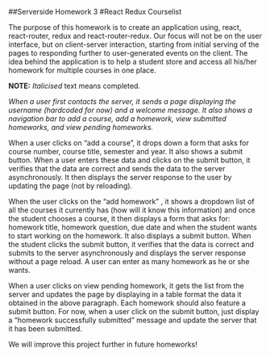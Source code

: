 ##Serverside Homework 3
#React Redux Courselist

The purpose of this homework is to create an application using, react, react-router, redux and react-router-redux. Our focus will not be on the user interface, but on client-server interaction, starting from initial serving of the pages to responding further to user-generated events on the client. The idea behind the application is to help a student store and access all his/her homework for multiple courses in one place.

__NOTE:__ _Italicised_ text means completed.

_When a user first contacts the server, it sends a page displaying the username (hardcoded for now) and a welcome message. It also shows a navigation bar to add a course, add a homework, view submitted homeworks, and view pending homeworks._


When a user clicks on “add a course”, it drops down a form that asks for course number, course title, semester and year. It also shows a submit button. When a user enters these data and clicks on the submit button, it verifies that the data are correct and sends the data to the server asynchronously. It then displays the server response to the user by updating the page (not by reloading).


When the user clicks on the “add homework” , it shows a dropdown list of all the courses it currently has (how will it know this information) and once the student chooses a course, it then displays a form that asks for: homework title, homework question, due date and when the student wants to start working on the homework. It also displays a submit button. When the student clicks the submit button, it verifies that the data is correct and submits to the server asynchronously and displays the server response without a page reload. A user can enter as many homework as he or she wants.


When a user clicks on view pending homework, it gets the list from the server and updates the page by displaying in a table format the data it obtained in the above paragraph. Each homework should also feature a submit button. For now, when a user click on the submit button, just display a “homework successfully submitted” message and update the server that it has been submitted.


We will improve this project further in future homeworks!


